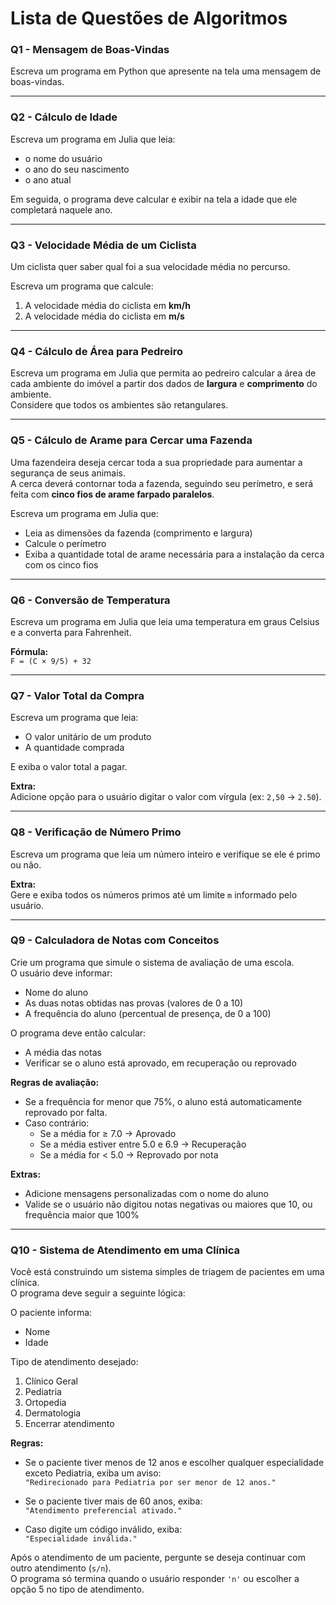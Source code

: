 # Lista de Questões de Algoritmos

### Q1 - Mensagem de Boas-Vindas

Escreva um programa em Python que apresente na tela uma mensagem de boas-vindas.

---

### Q2 - Cálculo de Idade

Escreva um programa em Julia que leia:

- o nome do usuário  
- o ano do seu nascimento  
- o ano atual  

Em seguida, o programa deve calcular e exibir na tela a idade que ele completará naquele ano.

---

### Q3 - Velocidade Média de um Ciclista

Um ciclista quer saber qual foi a sua velocidade média no percurso.  

Escreva um programa que calcule:

1. A velocidade média do ciclista em **km/h**  
2. A velocidade média do ciclista em **m/s**

---

### Q4 - Cálculo de Área para Pedreiro

Escreva um programa em Julia que permita ao pedreiro calcular a área de cada ambiente do imóvel a partir dos dados de **largura** e **comprimento** do ambiente.  
Considere que todos os ambientes são retangulares.

---

### Q5 - Cálculo de Arame para Cercar uma Fazenda

Uma fazendeira deseja cercar toda a sua propriedade para aumentar a segurança de seus animais.  
A cerca deverá contornar toda a fazenda, seguindo seu perímetro, e será feita com **cinco fios de arame farpado paralelos**.

Escreva um programa em Julia que:

- Leia as dimensões da fazenda (comprimento e largura)  
- Calcule o perímetro  
- Exiba a quantidade total de arame necessária para a instalação da cerca com os cinco fios

---

### Q6 - Conversão de Temperatura

Escreva um programa em Julia que leia uma temperatura em graus Celsius e a converta para Fahrenheit.

**Fórmula:**  
`F = (C × 9/5) + 32`

---

### Q7 - Valor Total da Compra

Escreva um programa que leia:

- O valor unitário de um produto  
- A quantidade comprada  

E exiba o valor total a pagar.

**Extra:**  
Adicione opção para o usuário digitar o valor com vírgula (ex: `2,50` → `2.50`).

---

### Q8 - Verificação de Número Primo

Escreva um programa que leia um número inteiro e verifique se ele é primo ou não.

**Extra:**  
Gere e exiba todos os números primos até um limite `m` informado pelo usuário.

---

### Q9 - Calculadora de Notas com Conceitos

Crie um programa que simule o sistema de avaliação de uma escola.  
O usuário deve informar:

- Nome do aluno  
- As duas notas obtidas nas provas (valores de 0 a 10)  
- A frequência do aluno (percentual de presença, de 0 a 100)

O programa deve então calcular:

- A média das notas  
- Verificar se o aluno está aprovado, em recuperação ou reprovado

**Regras de avaliação:**

- Se a frequência for menor que 75%, o aluno está automaticamente reprovado por falta.  
- Caso contrário:  
  - Se a média for ≥ 7.0 → Aprovado  
  - Se a média estiver entre 5.0 e 6.9 → Recuperação  
  - Se a média for < 5.0 → Reprovado por nota

**Extras:**

- Adicione mensagens personalizadas com o nome do aluno  
- Valide se o usuário não digitou notas negativas ou maiores que 10, ou frequência maior que 100%

---

### Q10 - Sistema de Atendimento em uma Clínica

Você está construindo um sistema simples de triagem de pacientes em uma clínica.  
O programa deve seguir a seguinte lógica:

O paciente informa:

- Nome  
- Idade  

Tipo de atendimento desejado:

1. Clínico Geral  
2. Pediatria  
3. Ortopedia  
4. Dermatologia  
5. Encerrar atendimento

**Regras:**

- Se o paciente tiver menos de 12 anos e escolher qualquer especialidade exceto Pediatria, exiba um aviso:  
  `"Redirecionado para Pediatria por ser menor de 12 anos."`

- Se o paciente tiver mais de 60 anos, exiba:  
  `"Atendimento preferencial ativado."`

- Caso digite um código inválido, exiba:  
  `"Especialidade inválida."`

Após o atendimento de um paciente, pergunte se deseja continuar com outro atendimento (`s/n`).  
O programa só termina quando o usuário responder `'n'` ou escolher a opção 5 no tipo de atendimento.
